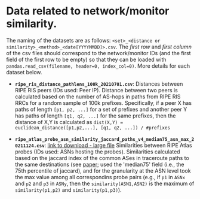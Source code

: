 # Data related to network/monitor similarity. 

The naming of the datasets are as follows: `<set>_<distance or similarity>_<method>_<date[YYYYMMDD]>.csv`. 
The _first row_ and _first column_ of the csv files should correspond to the network/monitor IDs (and the first field of the first row to be empty) so that they can be loaded with `pandas.read_csv(filename, header=0, index_col=0)`.
More details for each dataset below.

* **`ripe_ris_distance_pathlens_100k_20210701.csv`**: Distances between RIPE RIS peers (IDs used: Peer IP). Distance between two peers is calculated based on the number of AS-hops in paths from RIPE RIS RRCs for a random sample of 100k prefixes. Specifically, if a peer X has paths of length `[p1, p2, ...]` for a set of prefixes and another peer Y has paths of length `[q1, q2, ...]` for the same prefixes, then the distance of X,Y is calculated as `dist(X,Y) = euclidean_distance([p1,p2,...], [q1, q2, ...]) / #prefixes`


* **`ripe_atlas_probe_asn_similarity_jaccard_paths_v4_median75_asn_max_20211124.csv`**: [link to download - large file]( https://drive.google.com/file/d/1bLUBHYe0I66w0n3RFA9F5bfFQI9AIg9A/view?usp=sharing ) Similarities between RIPE Atlas probes (IDs used: ASNs hosting the probes). Similarities calculated based on the jaccard index of the common ASes in traceroute paths to the same destinations (see [paper]( https://clarinet.u-strasbg.fr/~pelsser/publications/Holterbach-similarity-anrw17.pdf ); used the 'median75' field (i.e., the 75th percentile of jaccard), and for the granularity at the ASN level took the max value among all correspondins probe pairs (e.g., if `p1` in `ASNx` and `p2` and `p3` in `ASNy`, then the `similarity(ASN1,ASN2)` is the maximum of `similarity(p1,p2)` and `similarity(p1,p3)`).